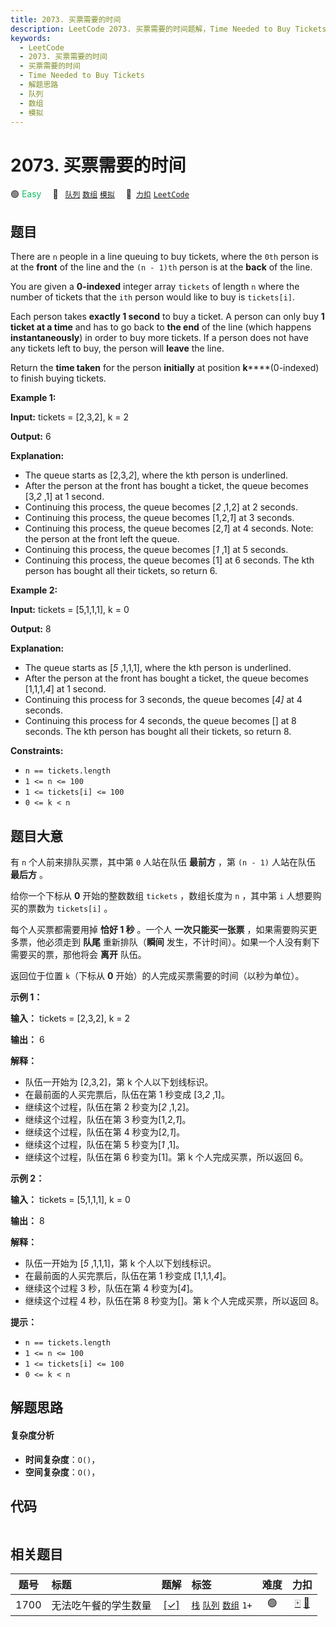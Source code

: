 ```yaml
---
title: 2073. 买票需要的时间
description: LeetCode 2073. 买票需要的时间题解，Time Needed to Buy Tickets，包含解题思路、复杂度分析以及完整的 JavaScript 代码实现。
keywords:
  - LeetCode
  - 2073. 买票需要的时间
  - 买票需要的时间
  - Time Needed to Buy Tickets
  - 解题思路
  - 队列
  - 数组
  - 模拟
---
```


# 2073. 买票需要的时间

🟢 <font color=#15bd66>Easy</font>&emsp; 🔖&ensp; [`队列`](/tag/queue.md) [`数组`](/tag/array.md) [`模拟`](/tag/simulation.md)&emsp; 🔗&ensp;[`力扣`](https://leetcode.cn/problems/time-needed-to-buy-tickets) [`LeetCode`](https://leetcode.com/problems/time-needed-to-buy-tickets)

## 题目

There are `n` people in a line queuing to buy tickets, where the `0th` person
is at the **front** of the line and the `(n - 1)th` person is at the **back**
of the line.

You are given a **0-indexed** integer array `tickets` of length `n` where the
number of tickets that the `ith` person would like to buy is `tickets[i]`.

Each person takes **exactly 1 second** to buy a ticket. A person can only buy
**1 ticket at a time** and has to go back to **the end** of the line (which
happens **instantaneously**) in order to buy more tickets. If a person does
not have any tickets left to buy, the person will **leave** the line.

Return the **time taken** for the person **initially** at position
**k******(0-indexed) to finish buying tickets.



**Example 1:**

**Input:** tickets = [2,3,2], k = 2

**Output:** 6

**Explanation:**

  * The queue starts as [2,3,_2_], where the kth person is underlined.
  * After the person at the front has bought a ticket, the queue becomes [3,_2_ ,1] at 1 second.
  * Continuing this process, the queue becomes [_2_ ,1,2] at 2 seconds.
  * Continuing this process, the queue becomes [1,2,_1_] at 3 seconds.
  * Continuing this process, the queue becomes [2,_1_] at 4 seconds. Note: the person at the front left the queue.
  * Continuing this process, the queue becomes [_1_ ,1] at 5 seconds.
  * Continuing this process, the queue becomes [1] at 6 seconds. The kth person has bought all their tickets, so return 6.

**Example 2:**

**Input:** tickets = [5,1,1,1], k = 0

**Output:** 8

**Explanation:**

  * The queue starts as [_5_ ,1,1,1], where the kth person is underlined.
  * After the person at the front has bought a ticket, the queue becomes [1,1,1,_4_] at 1 second.
  * Continuing this process for 3 seconds, the queue becomes [_4]_ at 4 seconds.
  * Continuing this process for 4 seconds, the queue becomes [] at 8 seconds. The kth person has bought all their tickets, so return 8.



**Constraints:**

  * `n == tickets.length`
  * `1 <= n <= 100`
  * `1 <= tickets[i] <= 100`
  * `0 <= k < n`


## 题目大意

有 `n` 个人前来排队买票，其中第 `0` 人站在队伍 **最前方** ，第 `(n - 1)` 人站在队伍 **最后方** 。

给你一个下标从 **0** 开始的整数数组 `tickets` ，数组长度为 `n` ，其中第 `i` 人想要购买的票数为 `tickets[i]` 。

每个人买票都需要用掉 **恰好 1 秒** 。一个人 **一次只能买一张票** ，如果需要购买更多票，他必须走到  **队尾** 重新排队（**瞬间**
发生，不计时间）。如果一个人没有剩下需要买的票，那他将会 **离开** 队伍。

返回位于位置 `k`（下标从 **0** 开始）的人完成买票需要的时间（以秒为单位）。



**示例 1：**

**输入：** tickets = [2,3,2], k = 2

**输出：** 6

**解释：**

  * 队伍一开始为 [2,3,2]，第 k 个人以下划线标识。
  * 在最前面的人买完票后，队伍在第 1 秒变成 [3,_2_ ,1]。
  * 继续这个过程，队伍在第 2 秒变为[_2_ ,1,2]。
  * 继续这个过程，队伍在第 3 秒变为[1,2,_1_]。
  * 继续这个过程，队伍在第 4 秒变为[2,_1_]。
  * 继续这个过程，队伍在第 5 秒变为[_1_ ,1]。
  * 继续这个过程，队伍在第 6 秒变为[1]。第 k 个人完成买票，所以返回 6。

**示例 2：**

**输入：** tickets = [5,1,1,1], k = 0

**输出：** 8

**解释：**

  * 队伍一开始为 [_5_ ,1,1,1]，第 k 个人以下划线标识。
  * 在最前面的人买完票后，队伍在第 1 秒变成 [1,1,1,_4_]。
  * 继续这个过程 3 秒，队伍在第 4 秒变为[_4_]。
  * 继续这个过程 4 秒，队伍在第 8 秒变为[]。第 k 个人完成买票，所以返回 8。



**提示：**

  * `n == tickets.length`
  * `1 <= n <= 100`
  * `1 <= tickets[i] <= 100`
  * `0 <= k < n`


## 解题思路

#### 复杂度分析

- **时间复杂度**：`O()`，
- **空间复杂度**：`O()`，

## 代码

```javascript

```

## 相关题目

<!-- prettier-ignore -->
| 题号 | 标题 | 题解 | 标签 | 难度 | 力扣 |
| :------: | :------ | :------: | :------ | :------: | :------: |
| 1700 | 无法吃午餐的学生数量 | [[✓]](/problem/1700.md) |  [`栈`](/tag/stack.md) [`队列`](/tag/queue.md) [`数组`](/tag/array.md) `1+` | 🟢 | [🀄️](https://leetcode.cn/problems/number-of-students-unable-to-eat-lunch) [🔗](https://leetcode.com/problems/number-of-students-unable-to-eat-lunch) |